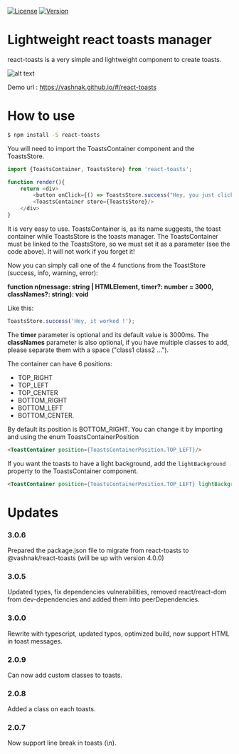 [![License](https://img.shields.io/npm/l/react-toasts.svg)](https://opensource.org/licenses/ISC)
[![Version](https://img.shields.io/npm/v/react-toasts.svg)](https://www.npmjs.com/package/react-toasts)

Lightweight react toasts manager
==========

react-toasts is a very simple and lightweight component to create toasts.

![alt text](https://github.com/Vashnak/react-toasts/blob/master/demo.gif?raw=true)

Demo url : https://vashnak.github.io/#/react-toasts

# How to use

``` sh
$ npm install -S react-toasts
```

You will need to import the ToastsContainer component and the ToastsStore.

``` js
import {ToastsContainer, ToastsStore} from 'react-toasts';

function render(){
    return <div>
        <button onClick={() => ToastsStore.success("Hey, you just clicked!")}>Click me</button>
        <ToastsContainer store={ToastsStore}/>
    </div>
}
```

It is very easy to use. ToastsContainer is, as its name suggests, the toast container while ToastsStore is the toasts manager.
The ToastsContainer must be linked to the ToastsStore, so we must set it as a parameter (see the code above). It will not work if you forget it!

Now you can simply call one of the 4 functions from the ToastStore (success, info, warning, error):

**function n(message: string | HTMLElement, timer?: number = 3000, classNames?: string): void**

Like this: 
``` js
ToastsStore.success('Hey, it worked !');
```

The **timer** parameter is optional and its default value is 3000ms.
The **classNames** parameter is also optional, if you have multiple classes to add, please separate them with a space ("class1 class2 ...").

The container can have 6 positions:
- TOP_RIGHT
- TOP_LEFT
- TOP_CENTER
- BOTTOM_RIGHT
- BOTTOM_LEFT
- BOTTOM_CENTER. 

By default its position is BOTTOM_RIGHT. You can change it by importing and using the enum ToastsContainerPosition

``` html
<ToastContainer position={ToastsContainerPosition.TOP_LEFT}/>
```

If you want the toasts to have a light background, add the `lightBackground` property to the ToastsContainer component.

``` html
<ToastContainer position={ToastsContainerPosition.TOP_LEFT} lightBackground/>
```

# Updates
### 3.0.6
Prepared the package.json file to migrate from react-toasts to @vashnak/react-toasts (will be up with version 4.0.0)
### 3.0.5
Updated types, fix dependencies vulnerabilities, removed react/react-dom from dev-dependencies and added them into peerDependencies.
### 3.0.0
Rewrite with typescript, updated typos, optimized build, now support HTML in toast messages.
### 2.0.9
Can now add custom classes to toasts.
### 2.0.8
Added a class on each toasts.
### 2.0.7
Now support line break in toasts (\n).
